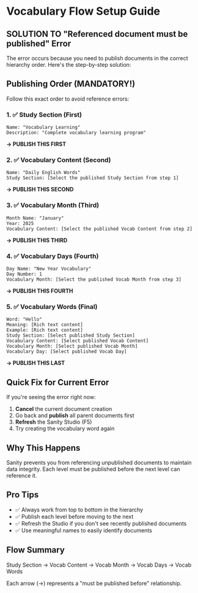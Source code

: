# Vocabulary Flow Setup Guide

## SOLUTION TO "Referenced document must be published" Error

The error occurs because you need to publish documents in the correct hierarchy order. Here's the step-by-step solution:

## Publishing Order (MANDATORY!)

Follow this exact order to avoid reference errors:

### 1. ✅ Study Section (First)
```
Name: "Vocabulary Learning"
Description: "Complete vocabulary learning program"
```
**→ PUBLISH THIS FIRST**

### 2. ✅ Vocabulary Content (Second)
```
Name: "Daily English Words"
Study Section: [Select the published Study Section from step 1]
```
**→ PUBLISH THIS SECOND**

### 3. ✅ Vocabulary Month (Third)
```
Month Name: "January"
Year: 2025
Vocabulary Content: [Select the published Vocab Content from step 2]
```
**→ PUBLISH THIS THIRD**

### 4. ✅ Vocabulary Days (Fourth)
```
Day Name: "New Year Vocabulary"
Day Number: 1
Vocabulary Month: [Select the published Vocab Month from step 3]
```
**→ PUBLISH THIS FOURTH**

### 5. ✅ Vocabulary Words (Final)
```
Word: "Hello"
Meaning: [Rich text content]
Example: [Rich text content]
Study Section: [Select published Study Section]
Vocabulary Content: [Select published Vocab Content]
Vocabulary Month: [Select published Vocab Month]
Vocabulary Day: [Select published Vocab Day]
```
**→ PUBLISH THIS LAST**

## Quick Fix for Current Error

If you're seeing the error right now:

1. **Cancel** the current document creation
2. Go back and **publish** all parent documents first
3. **Refresh** the Sanity Studio (F5)
4. Try creating the vocabulary word again

## Why This Happens

Sanity prevents you from referencing unpublished documents to maintain data integrity. Each level must be published before the next level can reference it.

## Pro Tips

- ✅ Always work from top to bottom in the hierarchy
- ✅ Publish each level before moving to the next
- ✅ Refresh the Studio if you don't see recently published documents
- ✅ Use meaningful names to easily identify documents

## Flow Summary

Study Section → Vocab Content → Vocab Month → Vocab Days → Vocab Words

Each arrow (→) represents a "must be published before" relationship.
